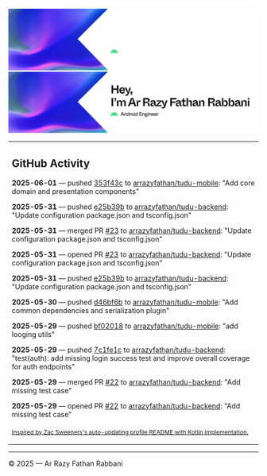 ![Ar Razy Fathan Rabbani Banner](https://github.com/arrazyfathan/arrazyfathan/blob/main/media/banner-dark.png#gh-dark-mode-only)
![Ar Razy Fathan Rabbani Banner](https://github.com/arrazyfathan/arrazyfathan/blob/main/media/banner-light.png#gh-light-mode-only)

<table><tr><td valign="top" width="100%">    

## GitHub Activity

**2025-06-01** — pushed [353f43c](https://github.com/arrazyfathan/tudu-mobile/commits/353f43ced731cc576b2fd513c144fcb01945b610) to [arrazyfathan/tudu-mobile](https://github.com/arrazyfathan/tudu-mobile): "Add core domain and presentation components"

**2025-05-31** — pushed [e25b39b](https://github.com/arrazyfathan/tudu-backend/commits/e25b39b0b9386594fe9ea945fe8771a1513aaf99) to [arrazyfathan/tudu-backend](https://github.com/arrazyfathan/tudu-backend): "Update configuration package.json and tsconfig.json"

**2025-05-31** — merged PR [#23](https://github.com/arrazyfathan/tudu-backend/pull/23) to [arrazyfathan/tudu-backend](https://github.com/arrazyfathan/tudu-backend): "Update configuration package.json and tsconfig.json"

**2025-05-31** — opened PR [#23](https://github.com/arrazyfathan/tudu-backend/pull/23) to [arrazyfathan/tudu-backend](https://github.com/arrazyfathan/tudu-backend): "Update configuration package.json and tsconfig.json"

**2025-05-31** — pushed [e25b39b](https://github.com/arrazyfathan/tudu-backend/commits/e25b39b0b9386594fe9ea945fe8771a1513aaf99) to [arrazyfathan/tudu-backend](https://github.com/arrazyfathan/tudu-backend): "Update configuration package.json and tsconfig.json"

**2025-05-30** — pushed [d46bf6b](https://github.com/arrazyfathan/tudu-mobile/commits/d46bf6bef605cada4f5695834b410d9f90e91bd5) to [arrazyfathan/tudu-mobile](https://github.com/arrazyfathan/tudu-mobile): "Add common dependencies and serialization plugin"

**2025-05-29** — pushed [bf02018](https://github.com/arrazyfathan/tudu-mobile/commits/bf0201858b97ac6c570338b69feea78634358f24) to [arrazyfathan/tudu-mobile](https://github.com/arrazyfathan/tudu-mobile): "add looging utils"

**2025-05-29** — pushed [7c1fe1c](https://github.com/arrazyfathan/tudu-backend/commits/7c1fe1c4dd8c88bafe8424679a3cade593986f4c) to [arrazyfathan/tudu-backend](https://github.com/arrazyfathan/tudu-backend): "test(auth): add missing login success test and improve overall coverage for auth endpoints"

**2025-05-29** — merged PR [#22](https://github.com/arrazyfathan/tudu-backend/pull/22) to [arrazyfathan/tudu-backend](https://github.com/arrazyfathan/tudu-backend): "Add missing test case"

**2025-05-29** — opened PR [#22](https://github.com/arrazyfathan/tudu-backend/pull/22) to [arrazyfathan/tudu-backend](https://github.com/arrazyfathan/tudu-backend): "Add missing test case"
                
<sub><a href="https://github.com/ZacSweers/ZacSweers/">Inspired by Zac Sweeners's auto-updating profile README with Kotlin Implementation.</a></sub>
</table>

<!--START_SECTION:waka-->
<!--END_SECTION:waka-->

---
© 2025 — Ar Razy Fathan Rabbani